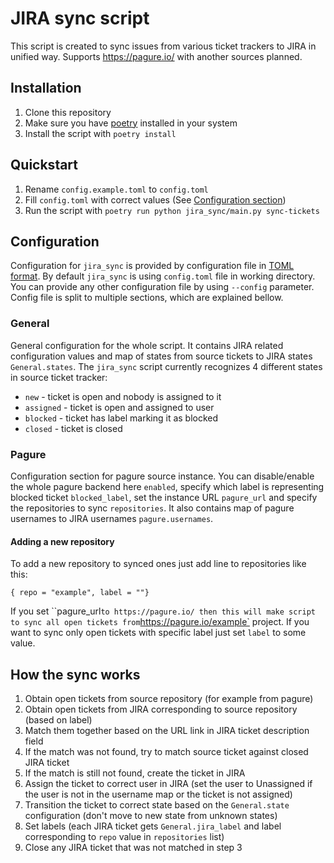 # JIRA sync script

This script is created to sync issues from various ticket trackers to JIRA in unified way.
Supports https://pagure.io/ with another sources planned.

## Installation

1. Clone this repository
2. Make sure you have [poetry](https://python-poetry.org/) installed in your system
3. Install the script with `poetry install`

## Quickstart

1. Rename `config.example.toml` to `config.toml`
2. Fill `config.toml` with correct values (See [Configuration section](#configuration))
3. Run the script with `poetry run python jira_sync/main.py sync-tickets`

## Configuration

Configuration for `jira_sync` is provided by configuration file in [TOML format](https://toml.io/en/).
By default `jira_sync` is using `config.toml` file in working directory. You can provide any other configuration file by using `--config` parameter. Config file is split to multiple sections, which are explained bellow.

### General

General configuration for the whole script. It contains JIRA related configuration values and map
of states from source tickets to JIRA states `General.states`. The `jira_sync` script currently recognizes 4 different states in source ticket tracker:

* `new` - ticket is open and nobody is assigned to it
* `assigned` - ticket is open and assigned to user
* `blocked` - ticket has label marking it as blocked
* `closed` - ticket is closed

### Pagure

Configuration section for pagure source instance. You can disable/enable the whole pagure backend here `enabled`, specify which label is representing blocked ticket `blocked_label`, set the instance URL `pagure_url` and specify the repositories to sync `repositories`. It also contains map of pagure usernames to JIRA usernames `pagure.usernames`.

#### Adding a new repository

To add a new repository to synced ones just add line to repositories like this:

```
{ repo = "example", label = ""}
```

If you set ``pagure_url` to https://pagure.io/ then this will make script to sync all open tickets from `https://pagure.io/example` project. If you want to sync only open tickets with specific label
just set `label` to some value.

## How the sync works

1. Obtain open tickets from source repository (for example from pagure)
2. Obtain open tickets from JIRA corresponding to source repository (based on label)
3. Match them together based on the URL link in JIRA ticket description field
4. If the match was not found, try to match source ticket against closed JIRA ticket
5. If the match is still not found, create the ticket in JIRA
6. Assign the ticket to correct user in JIRA (set the user to Unassigned if the user is not in the username map or the ticket is not assigned)
7. Transition the ticket to correct state based on the `General.state` configuration (don't move to new state from unknown states)
8. Set labels (each JIRA ticket gets `General.jira_label` and label corresponding to `repo` value in `repositories` list)
9. Close any JIRA ticket that was not matched in step 3
